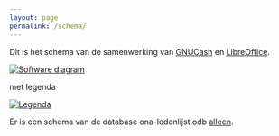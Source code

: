 ```yaml
---
layout: page
permalink: /schema/
---
```


Dit is het schema van de samenwerking van [GNUCash](https://gnucash.org) en
[LibreOffice](https://libreoffice.org).

[![Software diagram]({{site.baseurl}}/assets/img/diagram-ona.png)]({{site.baseurl}}/assets/img/diagram-ona.png)

met legenda

[![Legenda]({{site.baseurl}}/assets/img/legenda.png)]({{site.baseurl}}/assets/img/legenda.png)


Er is een schema van de database ona-ledenlijst.odb [alleen]({{site.baseurl}}/db-schema-docs/index.html).
